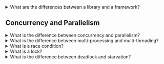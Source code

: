 <details>
<summary>What are the differences between a library and a framework?</summary>

A **library** and a **framework** are both a piece of external code that we can use in our application.

The difference between library and framework is what is called inversion of control. In short, when we call a method from a library,
we are in control. But with a framework, the control is inverted: the framework calls we.

A library allows us to control where we want to put and build our code, while a framework has places already set for us where to place our code. In other words, a framework defines a structure for our application and a set of places where we can put our code.
</details>






## Concurrency and Parallelism

<details>
<summary>What is the difference between concurrency and parallelism?</summary>

**Concurrency** refers to an application handling more than a task at the same time on a single-cpu unit. The OS takes care of switching the context between tasks so that each task can use the cpu for a portion of time.

**Parallelism** refers to running multiple computations simultaneously. It cannot be achieved on a single-cpu unit but it requires multiple cpu units.

Often, concurrency is the problem (e.g., many HTTP requests hitting a web server) and parallelism is the answer (e.g., the web server being able to serve all the requests using parallel processes).
</details>


<details>
<summary>What is the difference between multi-processing and multi-threading?</summary>

**Multi-processing** involves the creation of separate processes, that run completely isolated one from the other.

**Multi-threading** requires the creation of *lightweight* processes, called **threads** that all share the same memory and therefore are not isolated from each other.
</details>

<details>
<summary>What is a race condition?</summary>
A **race condition** happens when a number of threads can access a common resource without synchronization. Because the order of the threads accessing the resource depends on the scheduling algorithm and we do not know it, the final result is uncertaint.
</details>


<details>
<summary>What is a lock?</summary>

A **lock** is a resource used to *protect* another resource that parallel processes are going to acquire in turn.
There are different implementation of locks, depending on the context they are applied. Some examples are *spin-locks*, *sempahores*, *mutexes* and so on.
</details>



<details>
<summary>What is the difference between deadlock and starvation?</summary>

A **deadlock** is when a process or a thread requires a resource that is hold by another process or thread, that in turn requires a resource owned by the former process. Since none of the processes are going to release the resource they hold, the two processes cannot continue their execution.

A **starvation** is when a process or a thread is unable to acquire a resource because it it repeatedly stolen by another parallel process.
</details>
